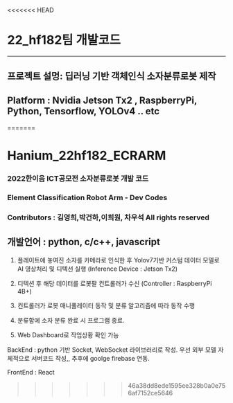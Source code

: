 <<<<<<< HEAD
# 22_hf182팀 개발코드

---
## 프로젝트 설멍: 딥러닝 기반 객체인식 소자분류로봇 제작
## Platform : Nvidia Jetson Tx2 , RaspberryPi, Python, Tensorflow, YOLOv4 .. etc


=======
# Hanium_22hf182_ECRARM
### 2022한이음 ICT공모전 소자분류로봇 개발 코드 
### Element Classification Robot Arm - Dev Codes
### Contributors : 김영희,박건하,이희원, 차우석 All rights reserved 


개발언어 : python, c/c++, javascript
-----
1. 플레이트에 놓여진 소자를 카메라로 인식한 후 Yolov7기반 커스텀 데이터 모델로 AI 영상처리 및 디텍선 실행
(Inference Device : Jetson Tx2)

2. 디텍션 후 해당 데이터를 로봇팔 컨트롤러가 수신
(Controller : RaspberryPi 4B+)

3. 컨트롤러가 로봇 매니풀레이터 동작 및 분류 알고리즘에 따라 동작 수행

4. 분류함에 소자 분류 완료 시 프로그램 종료.

5. Web Dashboard로 작업상황 확인 가능

BackEnd : python 기반 Socket, WebSocket 라이브러리로 작성. 우선 외부 모델 자체적으로 서버코드 작성,,
추후에 goolge firebase 연동.

FrontEnd : React
>>>>>>> 46a38dd8ede1595ee328b0a0e756af7152ce5646

